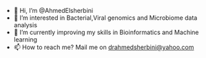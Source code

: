 - 👋 Hi, I’m @AhmedElsherbini
- 👀 I’m interested in Bacterial,Viral genomics and Microbiome data analysis
- 🌱 I’m currently improving my skills in Bioinformatics and Machine learning
- 📫 How to reach me? Mail me on drahmedsherbini@yahoo.com

<!---
AhmedElsherbini/AhmedElsherbini is a ✨ special ✨ repository because its `README.md` (this file) appears on your GitHub profile.
You can click the Preview link to take a look at your changes.
--->
